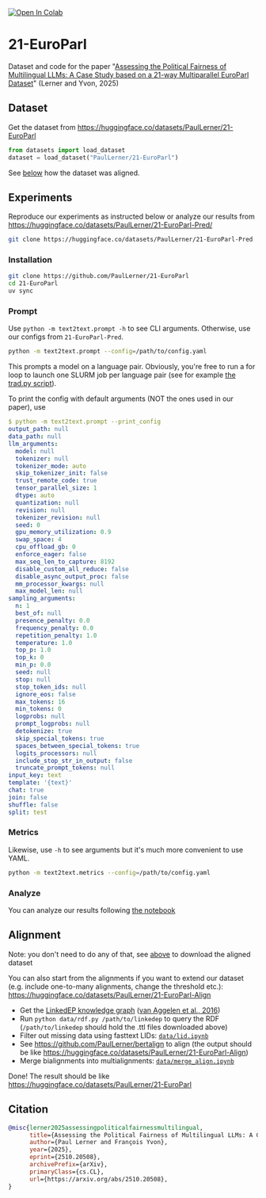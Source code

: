 <a target="_blank" href="https://colab.research.google.com/github/PaulLerner/21-EuroParl/blob/main/analyze.ipynb">
  <img src="https://colab.research.google.com/assets/colab-badge.svg" alt="Open In Colab"/>
</a>

# 21-EuroParl
Dataset and code for the paper "[Assessing the Political Fairness of Multilingual LLMs: A Case Study based on a 21-way Multiparallel EuroParl Dataset](https://hal.science/hal-05328251)" (Lerner and Yvon, 2025)

## Dataset

Get the dataset from https://huggingface.co/datasets/PaulLerner/21-EuroParl

```py
from datasets import load_dataset
dataset = load_dataset("PaulLerner/21-EuroParl")
```

See [below](#alignment) how the dataset was aligned.

## Experiments

Reproduce our experiments as instructed below or analyze our results from https://huggingface.co/datasets/PaulLerner/21-EuroParl-Pred/

```bash
git clone https://huggingface.co/datasets/PaulLerner/21-EuroParl-Pred
```

### Installation
```bash
git clone https://github.com/PaulLerner/21-EuroParl
cd 21-EuroParl
uv sync
```

### Prompt
Use `python -m text2text.prompt -h` to see CLI arguments. Otherwise, use our configs from `21-EuroParl-Pred`.

```bash
python -m text2text.prompt --config=/path/to/config.yaml
```

This prompts a model on a language pair. Obviously, you're free to run a for loop to launch one SLURM job per language pair (see for example [the trad.py script](21-EuroParl/trad.py)).

To print the  config with default arguments (NOT the ones used in our paper), use
```yaml
$ python -m text2text.prompt --print_config
output_path: null
data_path: null
llm_arguments:
  model: null
  tokenizer: null
  tokenizer_mode: auto
  skip_tokenizer_init: false
  trust_remote_code: true
  tensor_parallel_size: 1
  dtype: auto
  quantization: null
  revision: null
  tokenizer_revision: null
  seed: 0
  gpu_memory_utilization: 0.9
  swap_space: 4
  cpu_offload_gb: 0
  enforce_eager: false
  max_seq_len_to_capture: 8192
  disable_custom_all_reduce: false
  disable_async_output_proc: false
  mm_processor_kwargs: null
  max_model_len: null
sampling_arguments:
  n: 1
  best_of: null
  presence_penalty: 0.0
  frequency_penalty: 0.0
  repetition_penalty: 1.0
  temperature: 1.0
  top_p: 1.0
  top_k: 0
  min_p: 0.0
  seed: null
  stop: null
  stop_token_ids: null
  ignore_eos: false
  max_tokens: 16
  min_tokens: 0
  logprobs: null
  prompt_logprobs: null
  detokenize: true
  skip_special_tokens: true
  spaces_between_special_tokens: true
  logits_processors: null
  include_stop_str_in_output: false
  truncate_prompt_tokens: null
input_key: text
template: '{text}'
chat: true
join: false
shuffle: false
split: test
```

### Metrics
Likewise, use `-h` to see arguments but it's much more convenient to use YAML.

```bash
python -m text2text.metrics --config=/path/to/config.yaml
```

### Analyze
You can analyze our results following [the notebook](analyze.ipynb)

## Alignment
Note: you don't need to do any of that, see [above](#dataset) to download the aligned dataset

You can also start from the alignments if you want to extend our dataset (e.g. include one-to-many alignments, change the threshold etc.): https://huggingface.co/datasets/PaulLerner/21-EuroParl-Align

- Get the [LinkedEP knowledge graph](https://ssh.datastations.nl/dataset.xhtml?persistentId=doi:10.17026/dans-x62-ew3m) ([van Aggelen et al., 2016](https://journals.sagepub.com/doi/full/10.3233/SW-160227))
- Run `python data/rdf.py /path/to/linkedep` to query the RDF (`/path/to/linkedep` should hold the .ttl files downloaded above)
- Filter out missing data using fasttext LIDs: [`data/lid.ipynb`](data/lid.ipynb)
- See https://github.com/PaulLerner/bertalign to align (the output should be like https://huggingface.co/datasets/PaulLerner/21-EuroParl-Align)
- Merge bialignments into multialignments: [`data/merge_align.ipynb`](data/merge_align.ipynb)

Done! The result should be like https://huggingface.co/datasets/PaulLerner/21-EuroParl




## Citation

```bib
@misc{lerner2025assessingpoliticalfairnessmultilingual,
      title={Assessing the Political Fairness of Multilingual LLMs: A Case Study based on a 21-way Multiparallel EuroParl Dataset}, 
      author={Paul Lerner and François Yvon},
      year={2025},
      eprint={2510.20508},
      archivePrefix={arXiv},
      primaryClass={cs.CL},
      url={https://arxiv.org/abs/2510.20508}, 
}
```
